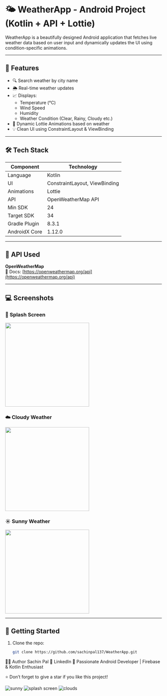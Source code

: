 # 🌤️ WeatherApp - Android Project (Kotlin + API + Lottie)

WeatherApp is a beautifully designed Android application that fetches live weather data based on user input and dynamically updates the UI using condition-specific animations.

---

## 📱 Features

- 🔍 Search weather by city name
- 🌦️ Real-time weather updates
- 📈 Displays:
  - Temperature (°C)
  - Wind Speed
  - Humidity
  - Weather Condition (Clear, Rainy, Cloudy etc.)
- 🎨 Dynamic Lottie Animations based on weather
- 💡 Clean UI using ConstraintLayout & ViewBinding

---

## 🛠️ Tech Stack

| Component        | Technology                    |
|------------------|-------------------------------|
| Language         | Kotlin                        |
| UI               | ConstraintLayout, ViewBinding |
| Animations       | Lottie                        |
| API              | OpenWeatherMap API            |
| Min SDK          | 24                            |
| Target SDK       | 34                            |
| Gradle Plugin    | 8.3.1                         |
| AndroidX Core    | 1.12.0                        |

---

## 🔗 API Used

**OpenWeatherMap**  
📌 Docs: [https://openweathermap.org/api](https://openweathermap.org/api)

---

## 💻 Screenshots

### 🌊 Splash Screen  
<img src="screenshots/splash.jpg" width="270"/>

### ☁️ Cloudy Weather  
<img src="screenshots/clouds.jpg" width="270"/>

### ☀️ Sunny Weather  
<img src="screenshots/sunny.jpg" width="270"/>

---

## 🚀 Getting Started

1. Clone the repo:
   ```bash
   git clone https://github.com/sachinpal137/WeatherApp.git

👨‍💻 Author
Sachin Pal
📧 LinkedIn
📱 Passionate Android Developer | Firebase & Kotlin Enthusiast

⭐ Don’t forget to give a star if you like this project!

![sunny](https://github.com/user-attachments/assets/b33a5f6f-f33d-4cf0-b41a-dc6591d51bc5)
![splash screen](https://github.com/user-attachments/assets/091b3f7d-8c64-4a7f-a748-a923b2dc36de)
![clouds](https://github.com/user-attachments/assets/f9eedbf9-6154-463b-b172-77d2b53dace5)
